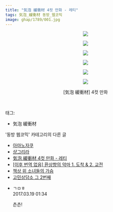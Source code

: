 ```yaml
---
title: "気泡 緩衝材 4컷 만화 - 레티"
tags: 気泡_緩衝材 동방_웹코믹
image: ghap/1789/001.jpg
---
```

<div class="article">
<p style="text-align: center; clear: none; float: none;"><img src="{{ site.nasurl }}/ghap/1789/001.jpg"/></p>
<p style="text-align: center; clear: none; float: none;"><img src="{{ site.nasurl }}/ghap/1789/002.jpg"/></p>
<p style="text-align: center; clear: none; float: none;"><img src="{{ site.nasurl }}/ghap/1789/003.jpg"/></p>
<p style="text-align: center; clear: none; float: none;"><img src="{{ site.nasurl }}/ghap/1789/004.jpg"/></p>
<p style="text-align: center; clear: none; float: none;"><img src="{{ site.nasurl }}/ghap/1789/005.jpg"/></p>
<p style="text-align: center; clear: none; float: none;"><img src="{{ site.nasurl }}/ghap/1789/006.jpg"/></p>
<p style="text-align: center; clear: none; float: none;">[気泡 緩衝材] 4컷 만화</p>
<p><br/></p>
</div><div class="tagTrail">
<p>태그: </p>
<ul>
<li>気泡 緩衝材</li>
</ul>
</div><div class="another">
<p>'동방 웹코믹' 카테고리의 다른 글</p>
<ul>
<li><a href="/2016-08-24-ghap_1810">아마노자쿠</a></li>
<li><a href="/2016-08-23-ghap_1797">샹그리라</a></li>
<li><a href="/2016-08-23-ghap_1789">気泡 緩衝材 4컷 만화 - 레티</a></li>
<li><a href="/2016-08-23-ghap_1786">[이후 번역 없음] 환상향의 악마 1. 도착 &amp; 2. 교전</a></li>
<li><a href="/2016-08-22-ghap_1769">책상 위 소녀들의 가슴</a></li>
<li><a href="/2016-08-20-ghap_1732">고민상담소 그 2번째</a></li>
</ul>
</div><div class="cb_module cb_fluid">
<div class="cb_wrt cb_profile">
<div class="comment">
<ul>
<li class="cb_thumb_off" id="comment14942864">
<div class="cb_comment_area">
<div class="cb_info_area">
<div class="cb_section">
<span class="cb_nick_name">ㄱㅁㅎ</span>
</div>
<div class="cb_section">
<span class="cb_date">2017.03.19 01:34 </span>
</div>
</div>
<div class="cb_dsc_comment">
<p class="cb_dsc">
											츤츤!
										</p>
</div>
</div></li>
</ul>
</div>
</div><!-- commentList close -->
</div>